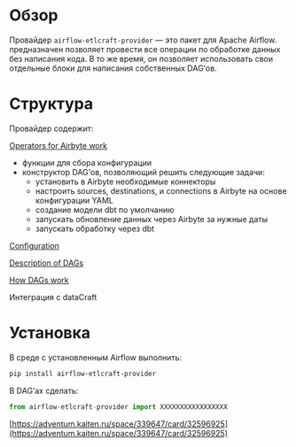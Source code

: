 
# Обзор

Провайдер `airflow-etlcraft-provider` — это пакет для Apache Airflow. предназначен позволяет провести все операции по обработке данных без написания кода. В то же время, он позволяет использовать свои отдельные блоки для написания собственных DAG’ов.

# Структура

Провайдер содержит:

[Operators for Airbyte work](Operators%20for%20Airbyte%20work.md)

- функции для сбора конфигурации
- конструктор DAG’ов, позволяющий решить следующие задачи:
    - установить в Airbyte необходимые коннекторы
    - настроить sources, destinations, и connections в Airbyte на основе конфигурации YAML
    - создание модели dbt по умолчанию
    - запускать обновление данных через Airbyte за нужные даты
    - запускать обработку через dbt

[Configuration](Configuration.md)

[Description of DAGs](Description%20of%20DAGs.md)

[How DAGs work](How%20DAGs%20work.md)

Интеграция с dataCraft

# Установка

В среде с установленным Airflow выполнить:

```bash
pip install airflow-etlcraft-provider
```

В DAG’ах сделать:

```python
from airflow-etlcraft-provider import XXXXXXXXXXXXXXXXX
```

[https://adventum.kaiten.ru/space/339647/card/32596925](https://adventum.kaiten.ru/space/339647/card/32596925)